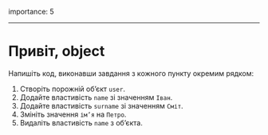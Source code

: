 importance: 5

---

# Привіт, object

Напишіть код, виконавши завдання з кожного пункту окремим рядком:

1. Створіть порожній об’єкт `user`.
2. Додайте властивість `name` зі значенням `Іван`.
3. Додайте властивість `surname` зі значенням `Сміт`.
4. Змініть значення `ім’я` на `Петро`.
5. Видаліть властивість `name` з об’єкта.

